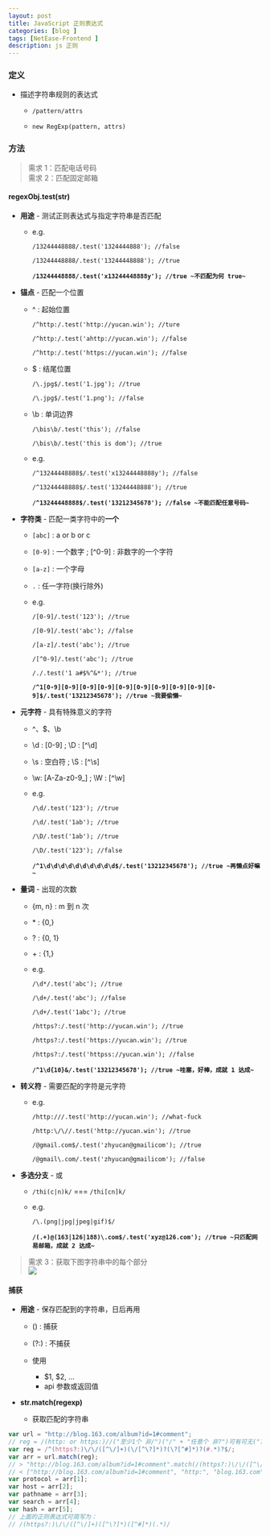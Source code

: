 ```yaml
---
layout: post
title: JavaScript 正则表达式
categories: [blog ]
tags: [NetEase-Frontend ]
description: js 正则
---
```


### 定义

* 描述字符串规则的表达式
    - `/pattern/attrs`
    
    - `new RegExp(pattern, attrs)`

### 方法

> 需求 1：匹配电话号码  
> 需求 2：匹配固定邮箱

#### **regexObj.test(str)**

* **用途** - 测试正则表达式与指定字符串是否匹配
  - e.g.
    
     `/13244448888/.test('1324444888'); //false`
      
     `/13244448888/.test('13244448888'); //true`
      
     **`/13244448888/.test('x13244448888y'); //true ~不匹配为何 true~`**
      
* **锚点** - 匹配一个位置     

  - ^ : 起始位置
            
     `/^http:/.test('http://yucan.win'); //ture`
              
     `/^http:/.test('ahttp://yucan.win'); //false`
              
     `/^http:/.test('https://yucan.win'); //false`
              
  - $ : 结尾位置
            
     `/\.jpg$/.test('1.jpg'); //true`
              
     `/\.jpg$/.test('1.png'); //false`
              
  - \b : 单词边界
            
     `/\bis\b/.test('this'); //false`
              
     `/\bis\b/.test('this is dom'); //true`
        
  - e.g.
          
     `/^13244448888$/.test('x13244448888y'); //false`
      
     `/^13244448888$/.test('13244448888'); //true`
        
     **`/^13244448888$/.test('13212345678'); //false ~不能匹配任意号码~`**
          
          
* **字符类** - 匹配一类字符中的**一个**
    
  - `[abc]` : a or b or c
       
  - `[0-9]` : 一个数字 ; [^0-9] : 非数字的一个字符
       
  - `[a-z]` : 一个字母
       
  - `.` : 任一字符(换行除外)
       
  - e.g. 
       
     `/[0-9]/.test('123'); //true`
         
     `/[0-9]/.test('abc'); //false`
         
     `/[a-z]/.test('abc'); //true`
         
     `/[^0-9]/.test('abc'); //true`
         
     `/./.test('1 a#$%^&*'); //true`
         
     **`/^1[0-9][0-9][0-9][0-9][0-9][0-9][0-9][0-9][0-9][0-9]$/.test('13212345678'); //true ~我要偷懒~`**
         
* **元字符** - 具有特殊意义的字符
    
  - ^、$、\b
       
  - \d : [0-9] ; \D : [^\d]
       
  - \s : 空白符 ; \S : [^\s]
       
  - \w: [A-Za-z0-9_] ; \W : [^\w]
       
  - e.g. 
       
     `/\d/.test('123'); //true`
         
     `/\d/.test('1ab'); //true`
         
     `/\D/.test('1ab'); //true`
         
     `/\D/.test('123'); //false`
         
     **`/^1\d\d\d\d\d\d\d\d\d\d$/.test('13212345678'); //true ~再懒点好嘛~`**
         
* **量词** - 出现的次数
    
  - {m, n} : m 到 n 次
       
  - \* : {0,}
       
  - ? : {0, 1}
       
  - \+ : {1,}
       
  - e.g.
       
     `/\d*/.test('abc'); //true`
         
     `/\d+/.test('abc'); //false`
         
     `/\d+/.test('1abc'); //true`
         
     `/https?:/.test('http://yucan.win'); //true`
         
     `/https?:/.test('https://yucan.win'); //true`
         
     `/https?:/.test('httpss://yucan.win'); //false`
         
     **`/^1\d{10}&/.test('13212345678'); //true ~哇塞，好棒，成就 1 达成~`**
         
* **转义符** - 需要匹配的字符是元字符
    
  - e.g.
       
     `/http:///.test('http://yucan.win'); //what-fuck`
         
     `/http:\/\//.test('http://yucan.win'); //true`
         
     `/@gmail.com$/.test('zhyucan@gmailicom'); //true`
         
     `/@gmail\.com/.test('zhyucan@gmailicom'); //false`
     
* **多选分支** - 或

  - `/thi(c|n)k/` === `/thi[cn]k/`

  - e.g.

     `/\.(png|jpg|jpeg|gif)$/`

     **`/(.+)@(163|126|188)\.com$/.test('xyz@126.com'); //true ~只匹配网易邮箱，成就 2 达成~`**
         

> 需求 3：获取下图字符串中的每个部分  
> ![](http://o7v1v0rr4.bkt.clouddn.com/url.png)


#### **捕获**

* **用途** - 保存匹配到的字符串，日后再用

  - () : 捕获

  - (?:) : 不捕获

  - 使用
     - $1, $2, ...
     - api 参数或返回值 
      
* **str.match(regexp)**

  - 获取匹配的字符串
  
```js
var url = "http://blog.163.com/album?id=1#comment";
// reg = /(http: or https:)//("至少1个 非/")("/" + "任意个 非?")可有可无("?" + "任意个 非#")可有可无("#" + "任意个 任意字符")可有可无/;
var reg = /^(https?:)\/\/([^\/]+)(\/[^\?]*)?(\?[^#]*)?(#.*)?$/;
var arr = url.match(reg);
// > "http://blog.163.com/album?id=1#comment".match(/(https?:)\/\/([^\/]+)(\/[^\?]*)?(\?[^#]*)?(#.*)?/);
// < ["http://blog.163.com/album?id=1#comment", "http:", "blog.163.com", "/album", "?id=1", "#comment"] 
var protocol = arr[1];
var host = arr[2];
var pathname = arr[3];
var search = arr[4];
var hash = arr[5];
// 上面的正则表达式可简写为：
// /(https?:)\/\/([^\/]+)([^\?]*)([^#]*)(.*)/
```


	
  
  

    
    